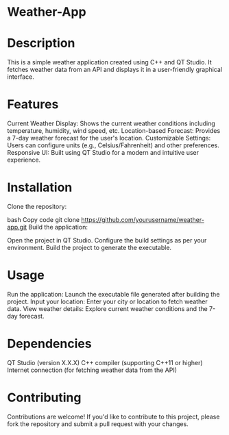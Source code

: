 # Weather-App
# Description
This is a simple weather application created using C++ and QT Studio. It fetches weather data from an API and displays it in a user-friendly graphical interface.

# Features
Current Weather Display: Shows the current weather conditions including temperature, humidity, wind speed, etc.
Location-based Forecast: Provides a 7-day weather forecast for the user's location.
Customizable Settings: Users can configure units (e.g., Celsius/Fahrenheit) and other preferences.
Responsive UI: Built using QT Studio for a modern and intuitive user experience.
# Installation
Clone the repository:

bash
Copy code
git clone https://github.com/yourusername/weather-app.git
Build the application:

Open the project in QT Studio.
Configure the build settings as per your environment.
Build the project to generate the executable.
# Usage
Run the application:
Launch the executable file generated after building the project.
Input your location:
Enter your city or location to fetch weather data.
View weather details:
Explore current weather conditions and the 7-day forecast.
# Dependencies
QT Studio (version X.X.X)
C++ compiler (supporting C++11 or higher)
Internet connection (for fetching weather data from the API)
# Contributing
Contributions are welcome! If you'd like to contribute to this project, please fork the repository and submit a pull request with your changes.
